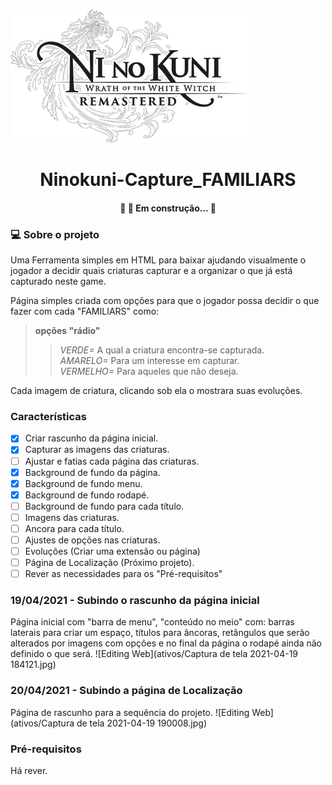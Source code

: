 ![Editing Web](ativos/ninokuni_logo.png)
<h1 align="center">Ninokuni-Capture_FAMILIARS</h1>

<h4 align="center"> 
	🚧  🚀 Em construção...  🚧
</h4>

### 💻 Sobre o projeto
Uma Ferramenta simples em HTML para baixar ajudando visualmente o jogador a decidir quais criaturas capturar e a organizar o que já está capturado neste game.

Página simples criada com opções para que o jogador possa decidir o que fazer com cada "FAMILIARS" como:
>**opções "rádio"**
>> *VERDE=* A qual a criatura encontra-se capturada. <br> *AMARELO=* Para um interesse em capturar. <br> *VERMELHO=* Para aqueles que não deseja.

Cada imagem de criatura, clicando sob ela o mostrara suas evoluções.
 
### Características
- [x] Criar rascunho da página inicial.
- [x] Capturar as imagens das criaturas.
- [ ] Ajustar e fatias cada página das criaturas.
- [x] Background de fundo da página.
- [x] Background de fundo menu.
- [x] Background de fundo rodapé.
- [ ] Background de fundo para cada título.
- [ ] Imagens das criaturas.
- [ ] Ancora para cada título.
- [ ] Ajustes  de opções nas criaturas.
- [ ] Evoluções (Criar uma extensão ou página)
- [ ] Página de Localização (Próximo projeto).
- [ ] Rever as necessidades para os "Pré-requisitos"

### 19/04/2021 - Subindo o rascunho da página inicial
Página inicial com "barra de menu", "conteúdo no meio" com: barras laterais para criar um espaço, títulos para âncoras, retângulos que serão alterados por imagens com opções e no final da página o rodapé ainda não definido o que será.
![Editing Web](ativos/Captura de tela 2021-04-19 184121.jpg)

### 20/04/2021 - Subindo a página de Localização
Página de rascunho para a sequência do projeto.
![Editing Web](ativos/Captura de tela 2021-04-19 190008.jpg)

### Pré-requisitos
Há rever.